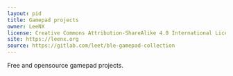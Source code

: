 ```yaml
---
layout: pid
title: Gamepad projects
owner: LeeNX
license: Creative Commons Attribution-ShareAlike 4.0 International License
site: https://leenx.org
source: https://gitlab.com/leet/ble-gamepad-collection
---
```

Free and opensource gamepad projects.
